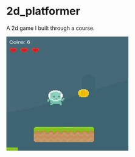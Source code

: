 # 2d_platformer

A 2d game I built through a course.

<img src="https://raw.githubusercontent.com/imbhargav5/2d_platformer/master/screenshot.png" height="300"/>
